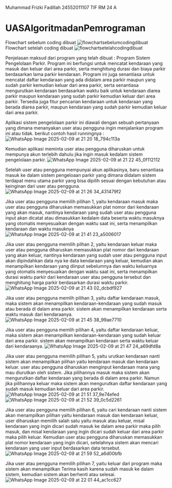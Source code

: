 Muhammad Frizki Fadillah
24552011107
TIF RM 24 A

# UASAlgoritmadanPemrograman

Flowchart sebelum coding dibuat
![flowchartsebelumcodingdibuat](https://github.com/user-attachments/assets/fe210b61-b28a-49bc-8e68-b4bb761eaca0)
Flowchart setelah coding dibuat
![flowchartsetelahcodingdibuat](https://github.com/user-attachments/assets/eb148496-1bd5-401e-9267-34285e3ea617)



Penjelasan maksud dari program yang telah dibuat :
Program Sistem Pengelolaan Parkir.
Program ini berfungsi untuk mencatat kendaraan yang masuk dan keluar dari area parkir, serta menghitung durasi dan biaya parkir berdasarkan lama parkir kendaraan.
Program ini juga senantiasa untuk mencatat daftar kendaraan yang ada didalam area parkir maupun yang sudah parkir kemudian keluar dari area parkir, serta senantiasa mengurutkan kendaraan berdasarkan waktu baik untuk kendaraan diarea parkir maupun kendaraan yang sudah parkir kemudian keluar dari area parkir. Tersedia juga fitur pencarian kendaraan untuk kendaraan yang berada diarea parkir, maupun kendaraan yang sudah parkir kemudian keluar dari area parkir.

Aplikasi sistem pengelolaan parkir ini diawali dengan sebuah pertanyaan yang dimana menanyakan user atau pengguna ingin menjalankan program ini atau tidak.
berikut contoh hasil runningnya : ![WhatsApp Image 2025-02-09 at 21 20 18_794c113a](https://github.com/user-attachments/assets/e821eb0e-9a20-45d4-bfff-67771f149864)

Kemudian aplikasi meminta user atau pengguna diharuskan untuk mempunya akun terlebih dahulu jika ingin masuk kedalam sistem pengelolaan parkir.
![WhatsApp Image 2025-02-09 at 21 22 45_0f112112](https://github.com/user-attachments/assets/2dd228de-2841-4bd6-8401-c616b2dc87c1)

Setelah user atau pengguna mempunyai akun aplikasinya, baru senantiasa masuk ke dalam sistem pengeloaan parkir yang dimana didalam sistem terdapat menu utama parkir yang bisa dipilih sesuai dengan kebutuhan atau keinginan dari user atau pengguna.
![WhatsApp Image 2025-02-09 at 21 26 34_431479f2](https://github.com/user-attachments/assets/93249160-862c-4e42-811e-793d9711837f)

Jika user atau pengguna memilih pilihan 1, yaitu kendaraan masuk maka user atau pengguna diharuskan memasukkan plat nomor dari kendaraan yang akan masuk, nantinya kendaraan yang sudah user atau pengguna input akan dicatat atau dimasukkan kedalam data beserta waktu masuknya yang otomatis menyesuaikan dengan waktu saat ini, serta menampilkan kendaraan dan waktu masuknya
![WhatsApp Image 2025-02-09 at 21 41 23_a5006017](https://github.com/user-attachments/assets/66293e30-828a-4243-8426-e8be0c39cc41)


Jika user atau pengguna memilih pilhan 2, yaitu kendaraan keluar maka user atau pengguna diharuskan memasukkan plat nomor dari kendaraan yang akan keluar, nantinya kendaraan yang sudah user atau pengguna input akan dipindahkan data nya ke data kendaraan yang keluar, kemudian akan menampilkan kendaraan yang diinput sebelumnya dan waktu keluarnya yang otomatis menyesuaikan dengan waktu saat ini, serta menampilkan durasi waktu parkir dari kendaraan user atau pengguna tersebut dan menghitung harga parkir berdasarkan durasi waktu parkir.
![WhatsApp Image 2025-02-09 at 21 43 02_dcbdf927](https://github.com/user-attachments/assets/d93c0dc0-ea8a-4f9f-8769-e643213b383d)

Jika user atau pengguna memlih pilihan 3, yaitu daftar kendaraan masuk, maka sistem akan menampilkan kendaraan-kendaraan yang sudah masuk atau berada di dalam area parkir. sistem akan menampilkan kendaraan serta waktu masuk dari kendaraanya.
![WhatsApp Image 2025-02-09 at 21 45 38_99ae7710](https://github.com/user-attachments/assets/7817c79e-de0d-4aaa-9a47-acb791f2d9a3)

Jika user atau pengguna memlih pilihan 4, yaitu daftar kendaraan keluar, maka sistem akan menampilkan kendaraan-kendaraan yang sudah keluar dari area parkir. sistem akan menampilkan kendaraan serta waktu keluar dari kendaraanya.
![WhatsApp Image 2025-02-09 at 21 47 24_a69dfd8a](https://github.com/user-attachments/assets/7e0f346e-788d-4e56-839f-bb87536623a4)

Jika user atau pengguna memilih pilihan 5, yaitu urutkan kendaraan nanti sistem akan menampilkan pilihan yaitu kendaraan masuk dan kendaraan keluar. user atau pengguna diharuskan menginput kendaraan mana yang mau diurutkan oleh sistem. Jika pilihannya masuk maka sistem akan mengurutkan daftar kendaraan yang berada di dalam area parkir. Namun jika pilihannya keluar maka sistem akan mengurutkan daftar kendaraan yang sudah masuk kemudian keluar dari area parkir.
![WhatsApp Image 2025-02-09 at 21 51 37_9e74efed](https://github.com/user-attachments/assets/36e16ace-87e3-4226-a823-b286b129d484)
![WhatsApp Image 2025-02-09 at 21 52 39_0c5d2261](https://github.com/user-attachments/assets/00004938-e621-499f-bee4-c817b4fc7b07)

Jika user atau pengguna memilih pilihan 6, yaitu cari kendaraan nanti sistem akan menampilkan pilihan yaitu kendaraan masuk dan kendaraan keluar, user diharuskan memilih salah satu yaitu masuk atau keluar, misal kendaraan yang ingin dicari sudah masuk ke dalam area parkir maka pilih masuk, dan misal kendaraan yang ingin dicari sudah keluar dari area parkir maka pilih keluar. Kemudian user atau pengguna diharuskan memasukkan plat nomor kendaraan yang ingin dicari, setelahnya sistem akan mencari kendaraan yang user input berdasarkan data tersebut.
![WhatsApp Image 2025-02-09 at 21 59 52_a6d00bfb](https://github.com/user-attachments/assets/29007695-4e90-4836-b6e6-031b753dca17)

Jika user atau pengguna memilih pilihan 7, yaitu keluar dari program maka sistem akan menampilkan Terima kasih karena sudah masuk ke dalam sistem, kemudian sistem akan berhenti atau selesai.
![WhatsApp Image 2025-02-09 at 22 01 44_ac1cc627](https://github.com/user-attachments/assets/e2cb330a-e98d-4f27-a119-e2bae7acffc7)













